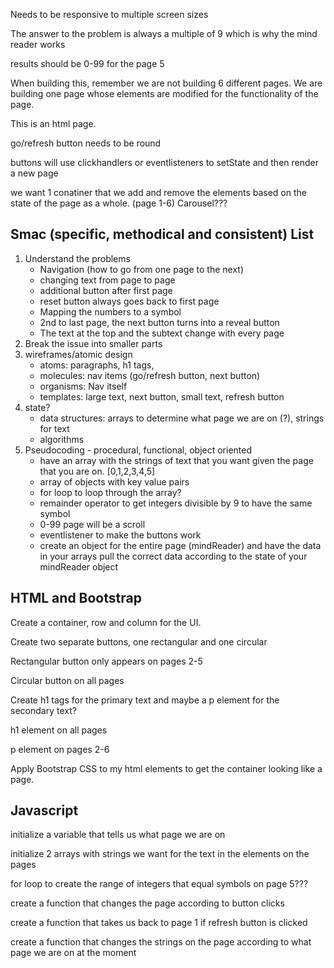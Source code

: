 Needs to be responsive to multiple screen sizes

The answer to the problem is always a multiple of 9 which is why the mind reader works

results should be 0-99 for the page 5

When building this, remember we are not building 6 different pages. We are building one page whose elements are modified for the functionality of the page.

This is an html page.

go/refresh button needs to be round

buttons will use clickhandlers or eventlisteners to setState and then render a new page

we want 1 conatiner that we add and remove the elements based on the state of the page as a whole. (page 1-6) Carousel???

## Smac (specific, methodical and consistent) List
1. Understand the problems
    - Navigation (how to go from one page to the next)
    - changing text from page to page
    - additional button after first page
    - reset button always goes back to first page
    - Mapping the numbers to a symbol
    - 2nd to last page, the next button turns into a reveal button
    - The text at the top and the subtext change with every page
2. Break the issue into smaller parts
3. wireframes/atomic design
    - atoms: paragraphs, h1 tags, 
    - molecules: nav items (go/refresh button, next button)
    - organisms: Nav itself
    - templates: large text, next button, small text, refresh button
4. state?
    - data structures: arrays to determine what page we are on (?), strings for text
    - algorithms
5. Pseudocoding - procedural, functional, object oriented
    - have an array with the strings of text that you want given the page that you are on. [0,1,2,3,4,5]
    - array of objects with key value pairs
    - for loop to loop through the array?
    - remainder operator to get integers divisible by 9 to have the same symbol
    - 0-99 page will be a scroll
    - eventlistener to make the buttons work
    - create an object for the entire page (mindReader) and have the data in your arrays pull the correct data according to the state of your mindReader object

## HTML and Bootstrap

Create a container, row and column for the UI.

Create two separate buttons, one rectangular and one circular

Rectangular button only appears on pages 2-5

Circular button on all pages

Create h1 tags for the primary text and maybe a p element for the secondary text?

h1 element on all pages

p element on pages 2-6

Apply Bootstrap CSS to my html elements to get the container looking like a page.

## Javascript

initialize a variable that tells us what page we are on

initialize 2 arrays with strings we want for the text in the elements on the pages

for loop to create the range of integers that equal symbols on page 5???

create a function that changes the page according to button clicks

create a function that takes us back to page 1 if refresh button is clicked

create a function that changes the strings on the page according to what page we are on at the moment

